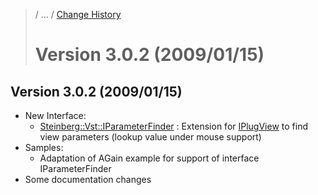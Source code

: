 >/ ... / [Change History](../Index.md)
>
># Version 3.0.2 (2009/01/15)

## Version 3.0.2 (2009/01/15)

- New Interface:
    - [Steinberg::Vst::IParameterFinder](https://steinbergmedia.github.io/vst3_doc/vstinterfaces/classSteinberg_1_1Vst_1_1IParameterFinder.html) : Extension for [IPlugView](https://steinbergmedia.github.io/vst3_doc/base/classSteinberg_1_1IPlugView.html) to find view parameters (lookup value under mouse support)
- Samples:
    - Adaptation of AGain example for support of interface IParameterFinder
- Some documentation changes